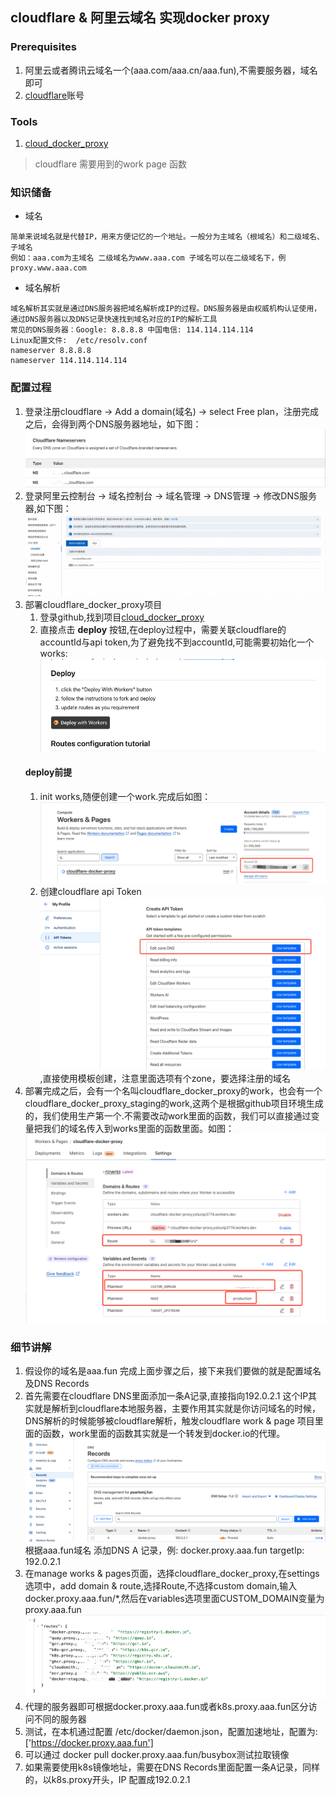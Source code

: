 ## cloudflare & 阿里云域名 实现docker proxy

### Prerequisites
1. 阿里云或者腾讯云域名一个(aaa.com/aaa.cn/aaa.fun),不需要服务器，域名即可
2. [cloudflare](https://dash.cloudflare.com/)账号

### Tools
1. [cloud_docker_proxy](https://github.com/ciiiii/cloudflare-docker-proxy)
> cloudflare 需要用到的work page 函数

### 知识储备
- 域名
```
简单来说域名就是代替IP，用来方便记忆的一个地址。一般分为主域名（根域名）和二级域名、子域名
例如：aaa.com为主域名 二级域名为www.aaa.com 子域名可以在二级域名下，例proxy.www.aaa.com
```
- 域名解析
```
域名解析其实就是通过DNS服务器把域名解析成IP的过程。DNS服务器是由权威机构认证使用，通过DNS服务器以及DNS记录快速找到域名对应的IP的解析工具
常见的DNS服务器：Google: 8.8.8.8 中国电信: 114.114.114.114
Linux配置文件:  /etc/resolv.conf
nameserver 8.8.8.8
nameserver 114.114.114.114
```

### 配置过程
1. 登录注册cloudflare -> Add a domain(域名) -> select Free plan，注册完成之后，会得到两个DNS服务器地址，如下图： 
  ![dns](./img/cloudflare_dns.png)
2. 登录阿里云控制台 -> 域名控制台 -> 域名管理 -> DNS管理 -> 修改DNS服务器,如下图：
   ![dns1](./img/ali_dns.png)
3. 部署cloudflare_docker_proxy项目
   1. 登录github,找到项目[cloud_docker_proxy](https://github.com/ciiiii/cloudflare-docker-proxy)
   2. 直接点击 **deploy** 按钮,在deploy过程中，需要关联cloudflare的accountId与api token,为了避免找不到accountId,可能需要初始化一个works:
   ![deploy](./img/deploy.png)
   #### deploy前提
   1. init works,随便创建一个work.完成后如图：
   ![works & page](./img/work.png)
   2. 创建cloudflare api Token
   ![api_token](./img/api_token.png),直接使用模板创建，注意里面选项有个zone，要选择注册的域名
4. 部署完成之后，会有一个名叫cloudflare_docker_proxy的work，也会有一个cloudflare_docker_proxy_staging的work,这两个是根据github项目环境生成的，我们使用生产第一个.不需要改动work里面的函数，我们可以直接通过变量把我们的域名传入到works里面的函数里面。如图：
![route](./img/route.png)
### 细节讲解
1. 假设你的域名是aaa.fun
完成上面步骤之后，接下来我们要做的就是配置域名及DNS Records
2. 首先需要在cloudflare DNS里面添加一条A记录,直接指向192.0.2.1 这个IP其实就是解析到cloudflare本地服务器，主要作用其实就是你访问域名的时候，DNS解析的时候能够被cloudflare解析，触发cloudflare work & page 项目里面的函数，work里面的函数其实就是一个转发到docker.io的代理。
![dns](./img/dns.png)
根据aaa.fun域名 添加DNS A 记录，例: docker.proxy.aaa.fun targetIp: 192.0.2.1
3. 在manage works & pages页面，选择cloudflare_docker_proxy,在settings选项中，add domain & route,选择Route,不选择custom domain,输入 docker.proxy.aaa.fun/*,然后在variables选项里面CUSTOM_DOMAIN变量为proxy.aaa.fun
![var](./img/var.png)
1. 代理的服务器即可根据docker.proxy.aaa.fun或者k8s.proxy.aaa.fun区分访问不同的服务器
2. 测试，在本机通过配置 /etc/docker/daemon.json，配置加速地址，配置为:['https://docker.proxy.aaa.fun']
3. 可以通过 docker pull docker.proxy.aaa.fun/busybox测试拉取镜像
4. 如果需要使用k8s镜像地址，需要在DNS Records里面配置一条A记录，同样的，以k8s.proxy开头，IP 配置成192.0.2.1